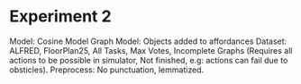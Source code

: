 # Experiment 2
Model: Cosine Model
Graph Model: Objects added to affordances
Dataset: ALFRED, FloorPlan25, All Tasks, Max Votes, Incomplete Graphs (Requires all actions to be possible in simulator, Not finished, e.g: actions can fail due to obsticles).
Preprocess: No punctuation, lemmatized.
